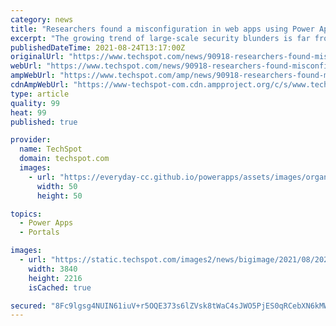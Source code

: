 ```yaml
---
category: news
title: "Researchers found a misconfiguration in web apps using Power Apps portals exposed 38 million records"
excerpt: "The growing trend of large-scale security blunders is far from over, as evidenced by research that shows around 38 million records from over a thousand web"
publishedDateTime: 2021-08-24T13:17:00Z
originalUrl: "https://www.techspot.com/news/90918-researchers-found-misconfiguration-web-apps-using-power-apps.html"
webUrl: "https://www.techspot.com/news/90918-researchers-found-misconfiguration-web-apps-using-power-apps.html"
ampWebUrl: "https://www.techspot.com/amp/news/90918-researchers-found-misconfiguration-web-apps-using-power-apps.html"
cdnAmpWebUrl: "https://www-techspot-com.cdn.ampproject.org/c/s/www.techspot.com/amp/news/90918-researchers-found-misconfiguration-web-apps-using-power-apps.html"
type: article
quality: 99
heat: 99
published: true

provider:
  name: TechSpot
  domain: techspot.com
  images:
    - url: "https://everyday-cc.github.io/powerapps/assets/images/organizations/techspot.com-50x50.jpg"
      width: 50
      height: 50

topics:
  - Power Apps
  - Portals

images:
  - url: "https://static.techspot.com/images2/news/bigimage/2021/08/2021-08-24-image-4.jpg"
    width: 3840
    height: 2216
    isCached: true

secured: "8Fc9lgsg4NUIN61iuV+r5OQE373s6lZVsk8tWaC4sJWO5PjES0qRCebXN6kMWN/pln0YAPlz0Jy9FQMURFItYh+KQ6+3svXzwOcCA7jvGcogONyjj9O7db+Qucj/xt2rk+l6B2CJe5hktD9D4Ko1BPptZbronSKOFcs1DyfhdGUe89uRY1QnNrPYvEDG3GDlK9SFcMJSIyuawGzGPmF8e3eG9PXL3ZzMR1Q3QeYK3J8aO4cqyUZWk9QDWErb7Txq7Wgfua/nPqeeiQcbTcfuREg5Oe7/QDWMkTGeaM7Di4MwO0LtKbV/83/2WgjXOzhzCWSCZOfuta/g0Q60hYkWNLqvrQW4P/8AuY4GTRqyAM8=;ig06UaWxr/s3kYVfRHNGtw=="
---
```


